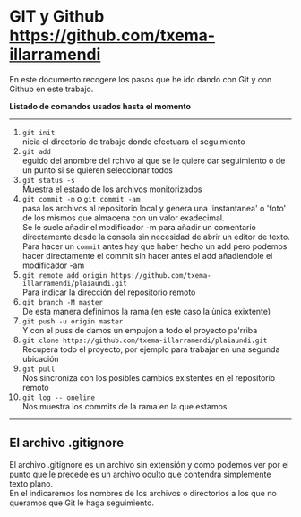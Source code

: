 # GIT y Github  https://github.com/txema-illarramendi
En este documento recogere los pasos que he ido dando con Git y con Github en este trabajo.  

**Listado de comandos usados hasta el momento**

---
1. ``git init``  
nicia el directorio de trabajo donde efectuara el seguimiento
1. ``git add``  
eguido del anombre del rchivo al que se le quiere dar seguimiento o de un punto si se quieren seleccionar todos
1. ``git status -s``  
Muestra el estado de los archivos monitorizados
1. ``git commit -m``  o ``git commit -am``  
pasa los archivos al repositorio local y genera una 'instantanea' o 'foto' de los mismos que almacena con un valor exadecimal.  
Se le suele añadir el modificador -m para añadir un comentario directamente desde la consola sin necesidad de abrir un editor de texto.  
Para hacer un ``commit`` antes hay que haber hecho un add pero podemos hacer directamente el commit sin hacer antes el add añadiendole el modificador -am  
1. ``git remote add origin https://github.com/txema-illarramendi/plaiaundi.git``  
Para indicar la dirección del repositorio remoto
1. ``git branch -M master``  
De esta manera definimos la rama (en este caso la ùnica exixtente)
1. ``git push -u origin master``  
Y con el puss de damos un empujon a todo el proyecto pa'rriba  
1. ``git clone https://github.com/txema-illarramendi/plaiaundi.git``  
Recupera todo el proyecto, por ejemplo para trabajar en una segunda ubicación
1. ``git pull``  
Nos sincroniza con los posibles cambios existentes en el repositorio remoto  
1. ``git log -- oneline``  
Nos muestra los commits de la rama en la que estamos
---
## El archivo .gitignore  
El archivo .gitignore es un archivo sin extensión y como podemos ver por el punto que le precede es un archivo oculto que contendra simplemente texto plano.  
En el indicaremos los nombres de los archivos o directorios a los que no queramos que Git le haga seguimiento.